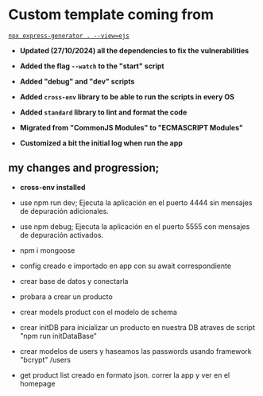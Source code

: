# Custom template coming from

[`npx express-generator . --view=ejs`](https://www.npmjs.com/package/express-generator)

- **Updated (27/10/2024) all the dependencies to fix the vulnerabilities**

- **Added the flag `--watch` to the "start" script**

- **Added "debug" and "dev" scripts**

- **Added `cross-env` library to be able to run the scripts in every OS**

- **Added `standard` library to lint and format the code**

- **Migrated from "CommonJS Modules" to "ECMASCRIPT Modules"**

- **Customized a bit the initial log when run the app**

## my changes and progression;

- **cross-env installed**
- use npm run dev; Ejecuta la aplicación en el puerto 4444 sin mensajes de depuración adicionales.
- use npm debug;  Ejecuta la aplicación en el puerto 5555 con mensajes de depuración activados.

- npm i mongoose
- config creado e importado en app con su await correspondiente
- crear base de datos y conectarla
- probara a crear un producto 
- crear models product con el modelo de schema
- crear initDB para inicializar un producto en nuestra DB atraves de script "npm run initDataBase"
- crear modelos de users y haseamos las passwords usando framework "bcrypt"  /users
- get product list creado en formato json. correr la app y ver en el homepage
